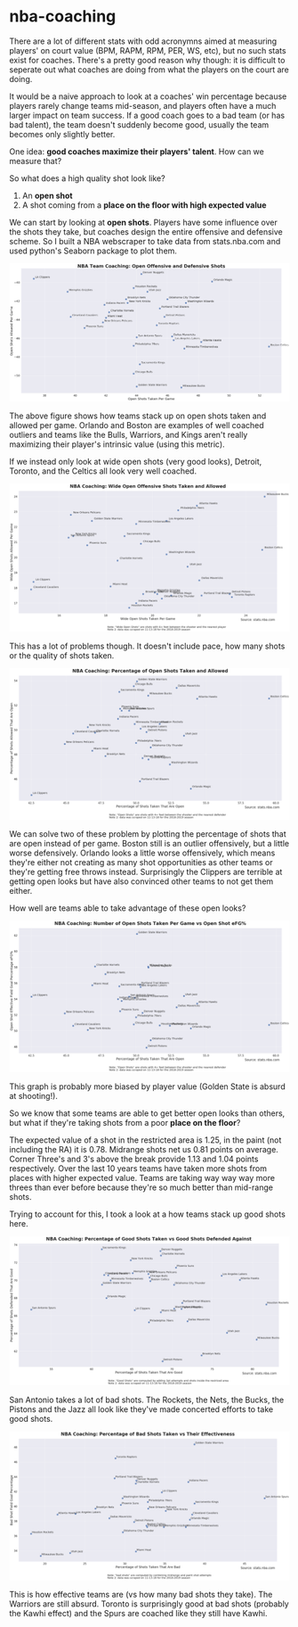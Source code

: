 # nba-coaching

There are a lot of different stats with odd acronymns aimed at measuring players' on court value (BPM, RAPM, RPM, PER, WS, etc), but no such stats exist for coaches. There's a pretty good reason why though: it is difficult to seperate out what coaches are doing from what the players on the court are doing.

It would be a naive approach to look at a coaches' win percentage because players rarely change teams mid-season, and players often have a much larger impact on team success. If a good coach goes to a bad team (or has bad talent), the team doesn't suddenly become good, usually the team becomes only slightly better.

One idea: **good coaches maximize their players' talent**. How can we measure that?

So what does a high quality shot look like?

  1. An **open shot**
  2. A shot coming from a **place on the floor with high expected value**

We can start by looking at **open shots**. Players have some influence over the shots they take, but coaches design the entire offensive and defensive scheme. So I built a NBA webscraper to take data from stats.nba.com and used python's Seaborn package to plot them. 

![Open Shots](offensivedefensiveopenshots.png)

The above figure shows how teams stack up on open shots taken and allowed per game. Orlando and Boston are examples of well coached outliers and teams like the Bulls, Warriors, and Kings aren't really maximizing their player's intrinsic value (using this metric). 

If we instead only look at wide open shots (very good looks), Detroit, Toronto, and the Celtics all look very well coached.

![Wide Open Shots](wide-open-off-vs-def.png)

This has a lot of problems though. It doesn't include pace, how many shots or the quality of shots taken. 

![Taken-and-Allowed](perc-open-taken-vs-allowed.png)

We can solve two of these problem by plotting the percentage of shots that are open instead of per game. Boston still is an outlier offensively, but a little worse defensively. Orlando looks a little worse offensively, which means they're either not creating as many shot opportunities as other teams or they're getting free throws instead. Surprisingly the Clippers are terrible at getting open looks but have also convinced other teams to not get them either.

How well are teams able to take advantage of these open looks? 

![open-shots-vs-efg](open-taken-vs-open-efg.png)

This graph is probably more biased by player value (Golden State is absurd at shooting!).

So we know that some teams are able to get better open looks than others, but what if they're taking shots from a poor **place on the floor**?

The expected value of a shot in the restricted area is 1.25, in the paint (not including the RA) it is 0.78. Midrange shots net us 0.81 points on average. Corner Three's and 3's above the break provide 1.13 and 1.04 points respectively. Over the last 10 years teams have taken more shots from places with higher expected value. Teams are taking way way way more threes than ever before because they're so much better than mid-range shots.

Trying to account for this, I took a look at a how teams stack up good shots here.

![good-shots-taken-vs-allowed](good-shots-taken-vs-allowed.png)

San Antonio takes a lot of bad shots. The Rockets, the Nets, the Bucks, the Pistons and the Jazz all look like they've made concerted efforts to take good shots.

![bad-shots-taken-vs-fg](bad-shots-taken-vs-fg.png)

This is how effective teams are (vs how many bad shots they take). The Warriors are still absurd. Toronto is surprisingly good at bad shots (probably the Kawhi effect) and the Spurs are coached like they still have Kawhi.
